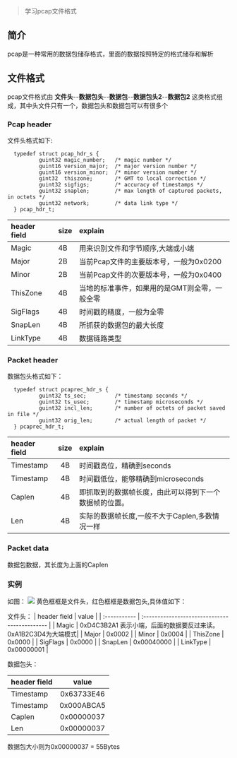 
> 学习pcap文件格式

## 简介
pcap是一种常用的数据包储存格式，里面的数据按照特定的格式储存和解析

## 文件格式
pcap文件格式由 **文件头**--**数据包头**--**数据包**--**数据包头2**--**数据包2** 这类格式组成，其中头文件只有一个，数据包头和数据包可以有很多个  

### Pcap header
文件头格式如下:
```
  typedef struct pcap_hdr_s {
          guint32 magic_number;   /* magic number */
          guint16 version_major;  /* major version number */
          guint16 version_minor;  /* minor version number */
          gint32  thiszone;       /* GMT to local correction */
          guint32 sigfigs;        /* accuracy of timestamps */
          guint32 snaplen;        /* max length of captured packets, in octets */
          guint32 network;        /* data link type */
  } pcap_hdr_t;

```
| header field | size | explain                                       |
| :----------- | :--- | :-------------------------------------------- |
| Magic        | 4B   | 用来识别文件和字节顺序,大端或小端             |
| Major        | 2B   | 当前Pcap文件的主要版本号，一般为0x0200        |
| Minor        | 2B   | 当前Pcap文件的次要版本号，一般为0x0400        |
| ThisZone     | 4B   | 当地的标准事件，如果用的是GMT则全零，一般全零 |
| SigFlags     | 4B   | 时间戳的精度，一般为全零                      |
| SnapLen      | 4B   | 所抓获的数据包的最大长度                      |
| LinkType     | 4B   | 数据链路类型                                  |
      


  
### Packet header
数据包头格式如下：
```
  typedef struct pcaprec_hdr_s {
          guint32 ts_sec;         /* timestamp seconds */
          guint32 ts_usec;        /* timestamp microseconds */
          guint32 incl_len;       /* number of octets of packet saved in file */
          guint32 orig_len;       /* actual length of packet */
  } pcaprec_hdr_t;
```

| header field | size |                        explain                         |
| :----------  | :--: | :----------------------------------------------------  |
|  Timestamp   |  4B  | 时间戳高位，精确到seconds                              |
|  Timestamp   |  4B  | 时间戳低位，能够精确到microseconds                     |
|    Caplen    |  4B  | 即抓取到的数据帧长度，由此可以得到下一个数据帧的位置。 |
|     Len      |  4B  | 实际的数据帧长度,一般不大于Caplen,多数情况一样         |

### Packet data
数据包数据，其长度为上面的Caplen

### 实例
如图：
![](https://dg9j-img.oss-cn-hangzhou.aliyuncs.com/img/20221115153257.png)
黄色框框是文件头，红色框框是数据包头,具体值如下：

文件头：
| header field |  value                                       |
| :----------- |  :-------------------------------------------- |
| Magic        |  0xD4C3B2A1 表示小端，后面的数据要反过来读。0xA1B2C3D4为大端模式|
| Major        |  0x0002        |
| Minor        |  0x0004        |
| ThisZone     |  0x0000        |
| SigFlags     |  0x0000        |
| SnapLen      |  0x00040000    |
| LinkType     |  0x00000001    |

数据包头：

| header field | value |
| :----------  | :--: |
|  Timestamp   |  0x63733E46  |
|  Timestamp   |  0x000ABCA5  |
|    Caplen    |  0x00000037  |
|     Len      |  0x00000037  |

数据包大小则为0x00000037 = 55Bytes
